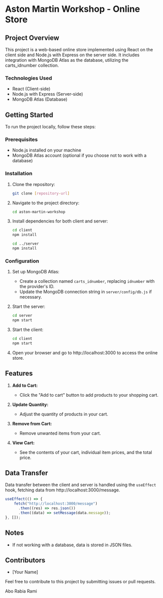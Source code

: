 # Aston Martin Workshop - Online Store

## Project Overview

This project is a web-based online store implemented using React on the client side and Node.js with Express on the server side. It includes integration with MongoDB Atlas as the database, utilizing the carts_idnumber collection.

### Technologies Used

- React (Client-side)
- Node.js with Express (Server-side)
- MongoDB Atlas (Database)

## Getting Started

To run the project locally, follow these steps:

### Prerequisites

- Node.js installed on your machine
- MongoDB Atlas account (optional if you choose not to work with a database)

### Installation

1. Clone the repository:

   ```bash
   git clone [repository-url]
   ```

2. Navigate to the project directory:

   ```bash
   cd aston-martin-workshop
   ```

3. Install dependencies for both client and server:

   ```bash
   cd client
   npm install

   cd ../server
   npm install
   ```

### Configuration

1. Set up MongoDB Atlas:

   - Create a collection named `carts_idnumber`, replacing `idnumber` with the provider's ID.
   - Update the MongoDB connection string in `server/config/db.js` if necessary.

2. Start the server:

   ```bash
   cd server
   npm start
   ```

3. Start the client:

   ```bash
   cd client
   npm start
   ```

4. Open your browser and go to http://localhost:3000 to access the online store.

## Features

1. **Add to Cart:**
   - Click the "Add to cart" button to add products to your shopping cart.

2. **Update Quantity:**
   - Adjust the quantity of products in your cart.

3. **Remove from Cart:**
   - Remove unwanted items from your cart.

4. **View Cart:**
   - See the contents of your cart, individual item prices, and the total price.

## Data Transfer

Data transfer between the client and server is handled using the `useEffect` hook, fetching data from http://localhost:3000/message.

```javascript
useEffect(() => {
    fetch("http://localhost:3000/message")
      .then((res) => res.json())
      .then((data) => setMessage(data.message));
}, []);
```

## Notes

- If not working with a database, data is stored in JSON files.

## Contributors

- [Your Name]

Feel free to contribute to this project by submitting issues or pull requests.

Abo Rabia Rami
